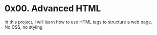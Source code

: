 # 0x00. Advanced HTML
In this project, I will learn how to use HTML tags to structure a web page. No CSS, no styling